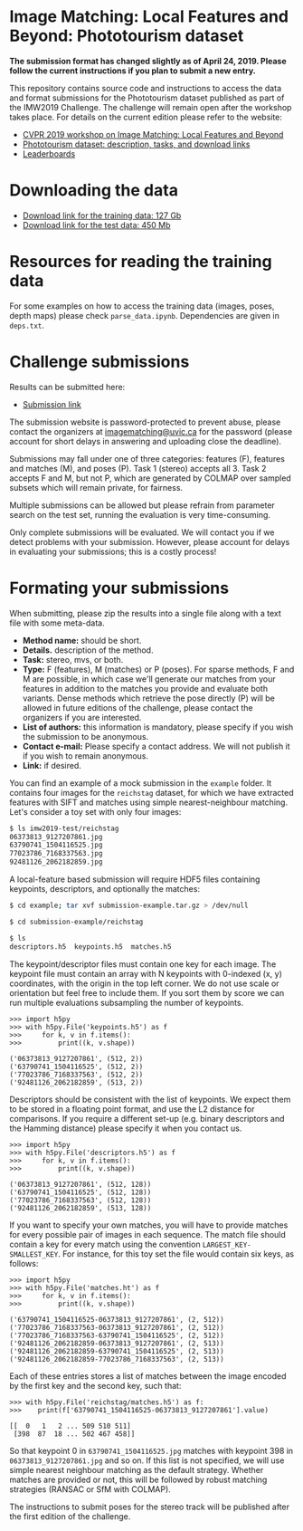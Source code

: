# Image Matching: Local Features and Beyond: Phototourism dataset

**The submission format has changed slightly as of April 24, 2019. Please follow
the current instructions if you plan to submit a new entry.**

This repository contains source code and instructions to access the data and
format submissions for the Phototourism dataset published as part of the IMW2019
Challenge. The challenge will remain open after the workshop takes place. For
details on the current edition please refer to the website:

* [CVPR 2019 workshop on Image Matching: Local Features and Beyond](https://image-matching-workshop.github.io)
* [Phototourism dataset: description, tasks, and download links](https://image-matching-workshop.github.io/challenge)
* [Leaderboards](https://image-matching-workshop.github.io/leaderboard)

# Downloading the data

* [Download link for the training data: 127 Gb](http://https://gfx.uvic.ca/nextcloud/index.php/s/75JNSoggacQhOkQ)
* [Download link for the test data: 450 Mb](http://webhome.cs.uvic.ca/~kyi/files/2019/image-matching/imw2019-test.tar.gz)

# Resources for reading the training data

For some examples on how to access the training data (images, poses, depth maps)
please check `parse_data.ipynb`. Dependencies are given in `deps.txt`.

# Challenge submissions

Results can be submitted here:

* [Submission link](https://gfx.uvic.ca/nextcloud/index.php/s/1z3K0JzRY4w2cfk)

The submission website is password-protected to prevent abuse, please contact
the organizers at [imagematching@uvic.ca](mailto:imagematching@uvic.ca) for the
password (please account for short delays in answering and uploading close the
deadline).

Submissions may fall under one of three categories: features (F), features and
matches (M), and poses (P). Task 1 (stereo) accepts all 3. Task 2 accepts F and
M, but not P, which are generated by COLMAP over sampled subsets which will
remain private, for fairness.

Multiple submissions can be allowed but please refrain from parameter search on
the test set, running the evaluation is very time-consuming.

Only complete submissions will be evaluated. We will contact you if we detect
problems with your submission. However, please account for delays in evaluating
your submissions; this is a costly process!

# Formating your submissions

When submitting, please zip the results into a single file along with a text
file with some meta-data.
  * **Method name:** should be short.
  * **Details.** description of the method.
  * **Task:** stereo, mvs, or both.
  * **Type:** F (features), M (matches) or P (poses). For sparse methods, F and M
      are possible, in which case we'll generate our matches from your features in addition to the matches you provide and evaluate both variants. Dense methods which retrieve the pose directly (P) will be allowed in future editions of the challenge, please contact the organizers if you are interested.
  * **List of authors:** this information is mandatory, please specify if you wish the
      submission to be anonymous.
  * **Contact e-mail:** Please specify a contact address. We will not publish it
      if you wish to remain anonymous.
  * **Link:** if desired.

You can find an example of a mock submission in the `example` folder. It
contains four images for the `reichstag` dataset, for which we have extracted
features with SIFT and matches using simple nearest-neighbour matching. Let's
consider a toy set with only four images:

```bash
$ ls imw2019-test/reichstag
06373813_9127207861.jpg
63790741_1504116525.jpg
77023786_7168337563.jpg
92481126_2062182859.jpg
```

A local-feature based submission will require HDF5 files containing keypoints,
descriptors, and optionally the matches:

```bash
$ cd example; tar xvf submission-example.tar.gz > /dev/null

$ cd submission-example/reichstag

$ ls
descriptors.h5  keypoints.h5  matches.h5
```

The keypoint/descriptor files must contain one key for each image. The keypoint
file must contain an array with N keypoints with 0-indexed (x, y) coordinates,
with the origin in the top left corner. We do not use scale or orientation but
feel free to include them. If you sort them by score we can run multiple
evaluations subsampling the number of keypoints.

```
>>> import h5py
>>> with h5py.File('keypoints.h5') as f 
>>>     for k, v in f.items():
>>>         print((k, v.shape))

('06373813_9127207861', (512, 2))
('63790741_1504116525', (512, 2))
('77023786_7168337563', (512, 2))
('92481126_2062182859', (513, 2))
```

Descriptors should be consistent with the list of keypoints. We expect them to
be stored in a floating point format, and use the L2 distance for comparisons.
If you require a different set-up (e.g. binary descriptors and the Hamming
distance) please specify it when you contact us.

```
>>> import h5py
>>> with h5py.File('descriptors.h5') as f 
>>>     for k, v in f.items():
>>>         print((k, v.shape))

('06373813_9127207861', (512, 128))
('63790741_1504116525', (512, 128))
('77023786_7168337563', (512, 128))
('92481126_2062182859', (513, 128))
```

If you want to specify your own matches, you will have to provide matches for
every possible pair of images in each sequence. The match file should contain a
key for every match using the convention `LARGEST_KEY-SMALLEST_KEY`. For
instance, for this toy set the file would contain six keys, as follows:

```
>>> import h5py
>>> with h5py.File('matches.ht') as f 
>>>     for k, v in f.items():
>>>         print((k, v.shape))

('63790741_1504116525-06373813_9127207861', (2, 512))
('77023786_7168337563-06373813_9127207861', (2, 512))
('77023786_7168337563-63790741_1504116525', (2, 512))
('92481126_2062182859-06373813_9127207861', (2, 513))
('92481126_2062182859-63790741_1504116525', (2, 513))
('92481126_2062182859-77023786_7168337563', (2, 513))
```

Each of these entries stores a list of matches between the image encoded by the
first key and the second key, such that:

```
>>> with h5py.File('reichstag/matches.h5') as f:
>>>    print(f['63790741_1504116525-06373813_9127207861'].value)

[[  0   1   2 ... 509 510 511]
 [398  87  18 ... 502 467 458]]
```

So that keypoint 0 in `63790741_1504116525.jpg` matches with keypoint 398 in
`06373813_9127207861.jpg` and so on. If this list is not specified, we will use
simple nearest neighbour matching as the default strategy. Whether matches are
provided or not, this will be followed by robust matching strategies (RANSAC or
SfM with COLMAP).

The instructions to submit poses for the stereo track will be published after
the first edition of the challenge.

